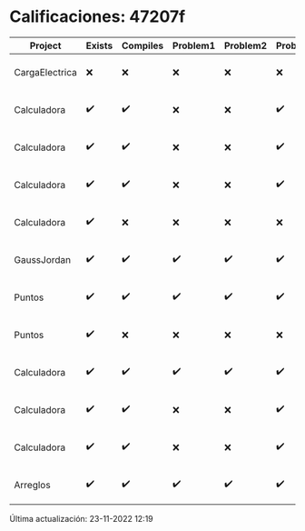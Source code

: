# Calificaciones: 47207f
|Project|Exists|Compiles|Problem1|Problem2|Problem3|Extra|CommitHash|CommitDate|CheckDate|Comments|DueDate|Grade|
|-|-|-|-|-|-|-|-|-|-|-|-|-|
|CargaElectrica|❌|❌|❌|❌|❌|❌|NA|NA|23-11-2022 12:19:13|No se encontró el archivo en PracticasCompuI/CargaElectrica/CargaElectrica.cpp|23-11-2022 21:00:00|5|
|Calculadora|✔️|✔️|❌|❌|✔️|✔️|9baa8e28dd3ec4bbd0c0e1fede66ba3796b663d0|29-09-2022 20:58:35|30-09-2022 16:08:53|Revisa la operación suma-No implementaste operaciones con números flotantes|28-09-2022 21:00:00|8.666666666666666|
|Calculadora|✔️|✔️|❌|❌|✔️|✔️|4d2c864050b9748c6151bf99defb60302b67c511|28-09-2022 21:15:48|28-09-2022 22:03:34|Revisa la operación suma-No implementaste operaciones con números flotantes|28-09-2022 21:00:00|8.666666666666666|
|Calculadora|✔️|✔️|❌|❌|✔️|✔️|3b2d0b166b09b1a1a04029ea114d31ced3164b04|28-09-2022 16:01:21|28-09-2022 16:57:32|Revisa la operación suma-No implementaste operaciones con números flotantes|28-09-2022 21:00:00|8.666666666666666|
|Calculadora|✔️|❌|❌|❌|❌|❌|e38368d764be3c088e6f8fc234ad9f8b3d47b1a6|28-09-2022 14:34:20|28-09-2022 14:54:41|Tu código no compila|28-09-2022 21:00:00|5.0|
|GaussJordan|✔️|✔️|✔️|✔️|✔️|✔️|5b976470a2873358267e02c1eaae10de5e832db9|11-10-2022 09:23:16|11-10-2022 09:46:36|¡Excelente trabajo!|12-10-2022 21:00:00|10.0|
|Puntos|✔️|✔️|✔️|✔️|✔️|✔️|20273d7c353d976646abc05e92efc7c990754b28|09-11-2022 11:05:14|09-11-2022 12:01:47|¡Excelente trabajo!|13-11-2022 21:00:00|10.0|
|Puntos|✔️|❌|❌|❌|❌|❌|7511fda14bc987f0114215eb9d5cd60175063cea|08-11-2022 15:17:47|08-11-2022 15:24:05|Tu código no compila|05-11-2022 21:00:00|5.0|
|Calculadora|✔️|✔️|✔️|✔️|✔️|✔️|28fc109f926841bb902e4038fc8965507509065b|05-10-2022 21:05:08|05-10-2022 22:00:48|¡Excelente trabajo!|28-09-2022 21:00:00|6.5|
|Calculadora|✔️|✔️|❌|❌|✔️|✔️|3cbd593e726893557a01265fa11363749305bcaf|05-10-2022 11:33:01|05-10-2022 11:36:13|Revisa la operación suma-No implementaste operaciones con números flotantes|28-09-2022 21:00:00|5.666666666666666|
|Calculadora|✔️|✔️|❌|❌|✔️|✔️|e01b9e642f0705b039468c1bc2395a1f9a8a3568|01-10-2022 00:20:15|01-10-2022 01:13:47|Revisa la operación suma-No implementaste operaciones con números flotantes|28-09-2022 21:00:00|7.666666666666666|
|Arreglos|✔️|✔️|✔️|✔️|✔️|✔️|589a51e8c85959e0001775170ff8fc61e42291aa|01-10-2022 00:18:42|01-10-2022 01:14:29|¡Excelente trabajo!|05-10-2020 21:00:00|10.0|

Última actualización: 23-11-2022 12:19